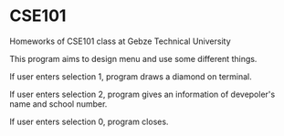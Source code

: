 # CSE101
Homeworks of CSE101 class at Gebze Technical University

This program aims to design menu and use some different things.

If user enters selection 1, program draws a diamond on terminal.

If user enters selection 2, program gives an information of devepoler's name and school number.

If user enters selection 0, program closes.
